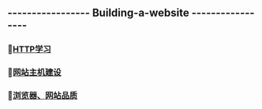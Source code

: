## -----------------  Building-a-website  -----------------

### :file_folder:[HTTP学习](https://github.com/swordboyASS/Building-a-website/blob/master/HTTP%E5%AD%A6%E4%B9%A0.md)
### :file_folder:[网站主机建设](https://github.com/swordboyASS/Building-a-website/blob/master/%E7%BD%91%E7%AB%99%E4%B8%BB%E6%9C%BA.md)
### :file_folder:[浏览器、网站品质](https://github.com/swordboyASS/Building-a-website/blob/master/%E6%B5%8F%E8%A7%88%E5%99%A8%E4%BF%A1%E6%81%AF.md)
